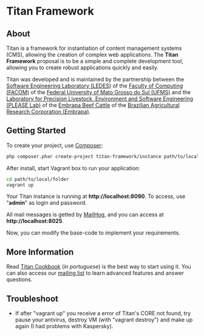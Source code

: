 # Titan Framework

About
-----

Titan is a framework for instantiation of content management systems (CMS), allowing the creation of complex web applications. The **Titan Framework** proposal is to be a simple and complete development tool, allowing you to create robust applications quickly and easily.

Titan was developed and is maintained by the partnership between the [Software Engineering Laboratory (LEDES)](http://www.ledes.net) of the [Faculty of Computing (FACOM)](http://www.facom.ufms.br) of the [Federal University of Mato Grosso do Sul (UFMS)](http://www.ufms.br) and the [Laboratory for Precision Livestock, Environment and Software Engineering (PLEASE Lab)](http://please.cnpgc.embrapa.br) of the [Embrapa Beef Cattle](http://www.embrapa.br/gado-de-corte) of the [Brazilian Agricultural Research Corporation (Embrapa)](http://www.embrapa.br).

Getting Started
---------------

To create your project, use [Composer](http://getcomposer.org):

```bash
php composer.phar create-project titan-framework/instance path/to/local/folder
```

After install, start Vagrant box to run your application:

```bash
cd path/to/local/folder
vagrant up
```

Your Titan instance is running at **http://localhost:8090**. To access, use "**admin**" as login and password.

All mail messages is getted by [MailHog](https://github.com/mailhog/MailHog), and you can access at **http://localhost:8025**.

Now, you can modify the base-code to implement your requirements.

More Information
----------------

Read [Titan Cookbook](https://github.com/titan-framework/docs/raw/master/Cookbook.pdf) (*in portuguese*) is the best way to start using it. You can also access our [mailing list](https://groups.google.com/forum/#!forum/titan-framework) to learn advanced features and answer questions.

Troubleshoot
------------

* If after "vagrant up" you receive a error of Titan's CORE not found, try pause your antvirus, destroy VM (with "vagrant destroy") and make up again (I had problems with Kaspersky).
